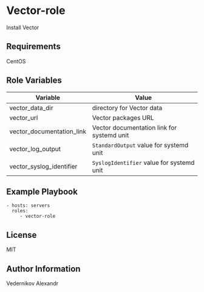 Vector-role
=========

Install Vector

Requirements
------------

CentOS

Role Variables
--------------
|Variable| Value                     |
|--------|---------------------------|
|vector_data_dir| directory for Vector data |
|vector_url| Vector packages URL       |
|vector_documentation_link| Vector documentation link for systemd unit|
|vector_log_output| `StandardOutput` value for systemd unit|
|vector_syslog_identifier| `SyslogIdentifier` value for systemd unit|

Example Playbook
----------------

    - hosts: servers
      roles:
         - vector-role

License
-------

MIT

Author Information
------------------

Vedernikov Alexandr
